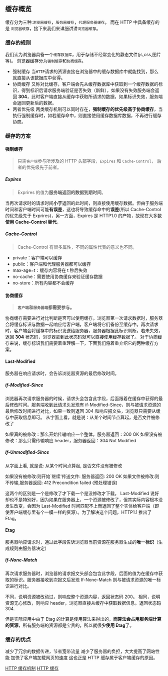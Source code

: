 ## 缓存概览

缓存分为三种:`浏览器缓存`，`服务器缓存`，`代理服务器缓存`。
而在 HTTP 中具备缓存的是 `浏览器缓存`，接下来我们来详细讲讲`浏览器缓存`。

### 缓存的规则

我们认为浏览器具备一个`缓存数据库`，用于存储不经常变化的静态文件(js,css,图片等)。
浏览器缓存分为`强制缓存`和`协商缓存`。

- 强制缓存
  当`HTTP`请求的资源直接在浏览器中的缓存数据库中就能找到，那么就直接从该数据库中获得。
- 协商缓存
  又称对比缓存，客户端会先从缓存数据库中获取到一个缓存数据的标识，得到标识后请求服务端验证是否失效（新鲜），如果没有失效服务端会返回 **304**，此时客户端直接从缓存中获取所请求的数据，如果标识失效，服务端会返回更新后的数据。
- 两者优先级
  两类缓存机制可以同时存在，**强制缓存的优先级高于协商缓存**，当执行强制缓存时，如若缓存命中，则直接使用缓存数据库数据，不再进行缓存协商。

### 缓存的方案

#### 强制缓存

> 只需`客户端`参与所涉及的 HTTP 头部字段，`Expires` 和 `Cache-Control`， 后者的优先级先于前者。

##### Expires

> Exprires 的值为**服务端返回的数据到期时间**。

当再次请求时的请求时间**小于**返回的此时间，则直接使用缓存数据。但由于服务端时间和客户端时间可能**有误差**，这也将导致缓存命中的**误差**(所以 Cache-Control 的优先级先于 Exprires)，另一方面，Expires 是 HTTP1.0 的产物，故现在大多数**使用** **Cache-Control 替代**。

##### Cache-Control

> Cache-Control 有很多属性，不同的属性代表的意义也不同。

- private：客户端可以缓存
- public：客户端和代理服务器都可以缓存
- max-age=t：缓存内容将在 t 秒后失效
- no-cache：需要使用协商缓存来验证缓存数据
- no-store：所有内容都不会缓存

#### 协商缓存

> **`客户端`和`服务器端`都需要参与。**

协商缓存需要进行对比判断是否可以使用缓存。浏览器第一次请求数据时，服务器会将缓存标识与数据一起响应给客户端，客户端将它们备份至缓存中。再次请求时，客户端会将缓存中的标识发送给服务器，服务器根据此标识判断。若未失效，返回 **304** 状态码，浏览器拿到此状态码就可以直接使用缓存数据了。
对于协商缓存来说，缓存标识我们需要着重理解一下，下面我们将着重介绍它的两种缓存方案。

#### Last-Modified

服务器在响应请求时，会告诉浏览器资源的最后修改时间。

##### if-Modified-Since

浏览器再次请求服务器的时候，请求头会包含此字段，后面跟着在缓存中获得的最后修改时间。服务端收到此请求头发现有 if-Modified-Since，则与被请求资源的最后修改时间进行对比，如果一致则返回 304 和响应报文头，浏览器只需要从缓存中获取信息即可。
从字面上看，就是说：从某个时间节点算起，是否文件被修改了

如果真的被修改：那么开始传输响应一个整体，服务器返回：200 OK
如果没有被修改：那么只需传输响应 header，服务器返回：304 Not Modified

##### if-Unmodified-Since

从字面上看, 就是说: 从某个时间点算起, 是否文件没有被修改

如果没有被修改:则开始`继续'传送文件: 服务器返回: 200 OK
如果文件被修改:则不传输,服务器返回: 412 Precondition failed (预处理错误)

这两个的区别是一个是修改了才下载一个是没修改才下载。
Last-Modified 说好却也不是特别好，因为如果在服务器上，一个资源被修改了，但其实际内容根本没发生改变，会因为 Last-Modified 时间匹配不上而返回了整个实体给客户端（即使客户端缓存里有个一模一样的资源）。为了解决这个问题，HTTP1.1 推出了 Etag。

#### Etag

服务器响应请求时，通过此字段告诉浏览器当前资源在服务器生成的**唯一标识**（生成规则由服务器决定）

##### If-None-Match

再次请求服务器时，浏览器的请求报文头部会包含此字段，后面的值为在缓存中获取的标识。服务器接收到次报文后发现 If-None-Match 则与被请求资源的唯一标识进行对比。

不同，说明资源被改动过，则响应整个资源内容，返回状态码 200。
相同，说明资源无心修改，则响应 header，浏览器直接从缓存中获取数据信息。返回状态码 304.

但是实际应用中由于 Etag 的计算是使用算法来得出的，**而算法会占用服务端计算的资源**，所有服务端的资源都是宝贵的，所以就很**少使用 Etag**了。

### 缓存的优点

减少了冗余的数据传递，节省宽带流量
减少了服务器的负担，大大提高了网站性能
加快了客户端加载网页的速度 这也正是 HTTP 缓存属于客户端缓存的原因。

[HTTP 缓存机制](https://juejin.cn/post/6844903517702848526)
[HTTP 缓存](https://juejin.cn/post/6844903717574017031)
